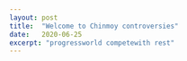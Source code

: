 ```yaml
---
layout: post
title:  "Welcome to Chinmoy controversies"
date:   2020-06-25
excerpt: "progressworld competewith rest"
---
```

